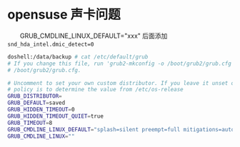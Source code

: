 # opensuse 声卡问题

　　GRUB_CMDLINE_LINUX_DEFAULT="xxx" 后面添加 `snd_hda_intel.dmic_detect=0`​

```bash
doshell:/data/backup # cat /etc/default/grub
# If you change this file, run 'grub2-mkconfig -o /boot/grub2/grub.cfg' afterwards to update
# /boot/grub2/grub.cfg.

# Uncomment to set your own custom distributor. If you leave it unset or empty, the default
# policy is to determine the value from /etc/os-release
GRUB_DISTRIBUTOR=
GRUB_DEFAULT=saved
GRUB_HIDDEN_TIMEOUT=0
GRUB_HIDDEN_TIMEOUT_QUIET=true
GRUB_TIMEOUT=8
GRUB_CMDLINE_LINUX_DEFAULT="splash=silent preempt=full mitigations=auto quiet security=apparmor snd_hda_intel.dmic_detect=0"
GRUB_CMDLINE_LINUX=""

```
